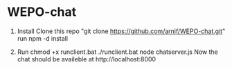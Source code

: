 WEPO-chat
=========

1. Install
	Clone this repo "git clone https://github.com/arnif/WEPO-chat.git"
	run npm -d install

2. Run
	chmod +x runclient.bat
	./runclient.bat
	node chatserver.js
	Now the chat should be availeble at http://localhost:8000
